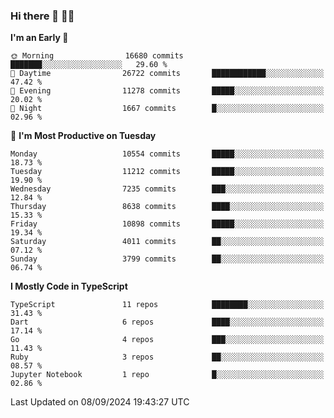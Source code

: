 ### Hi there 👋 🧑‍💻



<!--START_SECTION:waka-->
**I'm an Early 🐤** 

```text
🌞 Morning                16680 commits       ███████░░░░░░░░░░░░░░░░░░   29.60 % 
🌆 Daytime                26722 commits       ████████████░░░░░░░░░░░░░   47.42 % 
🌃 Evening                11278 commits       █████░░░░░░░░░░░░░░░░░░░░   20.02 % 
🌙 Night                  1667 commits        █░░░░░░░░░░░░░░░░░░░░░░░░   02.96 % 
```
📅 **I'm Most Productive on Tuesday** 

```text
Monday                   10554 commits       █████░░░░░░░░░░░░░░░░░░░░   18.73 % 
Tuesday                  11212 commits       █████░░░░░░░░░░░░░░░░░░░░   19.90 % 
Wednesday                7235 commits        ███░░░░░░░░░░░░░░░░░░░░░░   12.84 % 
Thursday                 8638 commits        ████░░░░░░░░░░░░░░░░░░░░░   15.33 % 
Friday                   10898 commits       █████░░░░░░░░░░░░░░░░░░░░   19.34 % 
Saturday                 4011 commits        ██░░░░░░░░░░░░░░░░░░░░░░░   07.12 % 
Sunday                   3799 commits        ██░░░░░░░░░░░░░░░░░░░░░░░   06.74 % 
```


**I Mostly Code in TypeScript** 

```text
TypeScript               11 repos            ████████░░░░░░░░░░░░░░░░░   31.43 % 
Dart                     6 repos             ████░░░░░░░░░░░░░░░░░░░░░   17.14 % 
Go                       4 repos             ███░░░░░░░░░░░░░░░░░░░░░░   11.43 % 
Ruby                     3 repos             ██░░░░░░░░░░░░░░░░░░░░░░░   08.57 % 
Jupyter Notebook         1 repo              █░░░░░░░░░░░░░░░░░░░░░░░░   02.86 % 
```




 Last Updated on 08/09/2024 19:43:27 UTC
<!--END_SECTION:waka-->


